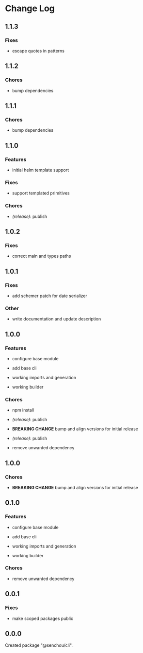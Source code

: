 # Change Log

## 1.1.3

### Fixes

- escape quotes in patterns


## 1.1.2

### Chores

- bump dependencies


## 1.1.1

### Chores

- bump dependencies


## 1.1.0

### Features

- initial helm template support


### Fixes

- support templated primitives


### Chores

- _(release)_: publish


## 1.0.2

### Fixes

- correct main and types paths


## 1.0.1

### Fixes

- add schemer patch for date serializer


### Other

- write documentation and update description


## 1.0.0

### Features

- configure base module

- add base cli

- working imports and generation

- working builder


### Chores

- npm install

- _(release)_: publish

- **BREAKING CHANGE** bump and align versions for initial release

- _(release)_: publish

- remove unwanted dependency


## 1.0.0

### Chores

-   **BREAKING CHANGE** bump and align versions for initial release

## 0.1.0

### Features

-   configure base module

-   add base cli

-   working imports and generation

-   working builder

### Chores

-   remove unwanted dependency

## 0.0.1

### Fixes

-   make scoped packages public

## 0.0.0

Created package "@senchou/cli".

